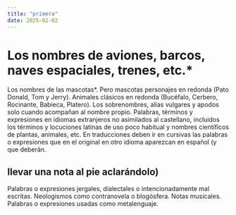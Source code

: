 ```yaml
---
title: "primera"
date: 2025-02-02
---
```


# Los nombres de aviones, barcos, naves espaciales, trenes, etc.*
Los nombres de las mascotas*. Pero mascotas personajes en redonda (Pato Donald, Tom y Jerry). Animales clásicos en redonda (Bucéfalo, Cerbero, Rocinante, Babieca, Platero).
Los sobrenombres, alias vulgares y apodos solo cuando acompañan al nombre propio.
Palabras, términos y expresiones en idiomas extranjeros no asimilados al castellano, incluidos los términos y locuciones latinas de uso poco habitual y nombres científicos de plantas, animales, etc.
En traducciones deben ir en cursivas las palabras o expresiones que en el original en otro idioma aparezcan en español (y que deberán.  

## llevar una nota al pie aclarándolo)
Palabras o expresiones jergales, dialectales o intencionadamente mal escritas.
Neologismos como contranovela o blogósfera. Notas musicales.
Palabras o expresiones usadas como metalenguaje.
